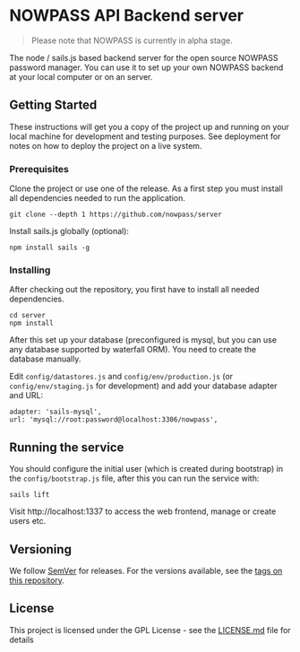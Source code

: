 # NOWPASS API Backend server

> Please note that NOWPASS is currently in alpha stage.

The node / sails.js based backend server for the open source NOWPASS password manager.
You can use it to set up your own NOWPASS backend at your local computer or on an server.

## Getting Started

These instructions will get you a copy of the project up and running on your local machine for development and testing purposes. See deployment for notes on how to deploy the project on a live system.

### Prerequisites

Clone the project or use one of the release. As a first step you must install all dependencies needed to run the application.

```
git clone --depth 1 https://github.com/nowpass/server
```

Install sails.js globally (optional):

```
npm install sails -g
```

### Installing

After checking out the repository, you first have to install all needed dependencies.

```
cd server
npm install
```

After this set up your database (preconfigured is mysql, but you can use any database supported by waterfall ORM).
You need to create the database manually.

Edit `config/datastores.js` and `config/env/production.js` (or `config/env/staging.js` for development) and add your database adapter and URL:

```
adapter: 'sails-mysql',
url: 'mysql://root:password@localhost:3306/nowpass',
```

## Running the service

You should configure the initial user (which is created during bootstrap) in the `config/bootstrap.js` file,
after this you can run the service with:

```
sails lift
```

Visit http://localhost:1337 to access the web frontend, manage or create users etc.


## Versioning

We follow [SemVer](http://semver.org/) for releases. For the versions available, see the [tags on this repository](https://github.com/nowpass/server/tags).

## License

This project is licensed under the GPL License - see the [LICENSE.md](LICENSE.md) file for details

